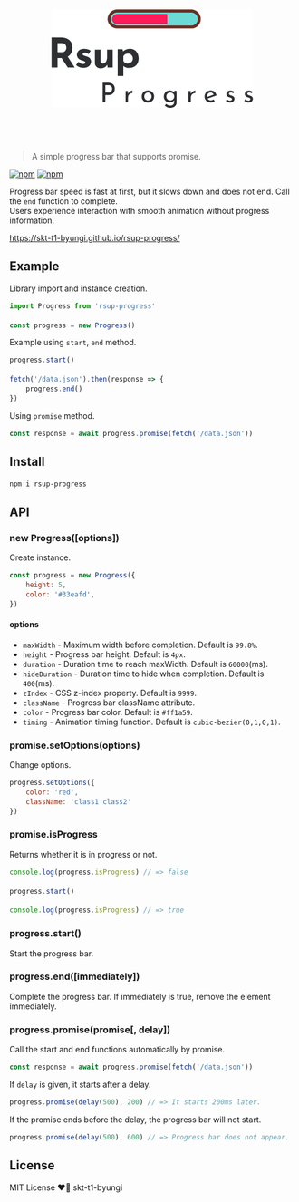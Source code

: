 <div align="center" style="padding-bottom: 60px">
    <img src="./logo.png">
</div>

> A simple progress bar that supports promise.

[![npm](https://flat.badgen.net/npm/v/rsup-prgoress)](https://www.npmjs.com/package/rsup-progress)
[![npm](https://flat.badgen.net/npm/license/rsup-prgoress)](#LICENSE)


Progress bar speed is fast at first, but it slows down and does not end. Call the `end` function to complete.<br>
Users experience interaction with smooth animation without progress information.

https://skt-t1-byungi.github.io/rsup-progress/

## Example
Library import and instance creation.
```js
import Progress from 'rsup-progress'

const progress = new Progress()
```

Example using `start`, `end` method.
```js
progress.start()

fetch('/data.json').then(response => {
    progress.end()
})
```

Using `promise` method.
```js
const response = await progress.promise(fetch('/data.json'))
```

## Install
```sh
npm i rsup-progress
```

## API
### new Progress([options])
Create instance.
```js
const progress = new Progress({
    height: 5,
    color: '#33eafd',
})
```

#### options
- `maxWidth` - Maximum width before completion. Default is `99.8%`.
- `height` - Progress bar height. Default is `4px`.
- `duration` - Duration time to reach maxWidth. Default is `60000`(ms).
- `hideDuration` - Duration time to hide when completion. Default is `400`(ms).
- `zIndex` - CSS z-index property. Default is `9999`.
- `className` - Progress bar className attribute.
- `color` - Progress bar color. Default is `#ff1a59`.
- `timing` - Animation timing function. Default is `cubic-bezier(0,1,0,1)`.

### promise.setOptions(options)
Change options.
```js
progress.setOptions({
    color: 'red',
    className: 'class1 class2'
})
```

### promise.isProgress
Returns whether it is in progress or not.
```js
console.log(progress.isProgress) // => false

progress.start()

console.log(progress.isProgress) // => true
```

### progress.start()
Start the progress bar.

### progress.end([immediately])
Complete the progress bar. If immediately is true, remove the element immediately.

### progress.promise(promise[, delay])
Call the start and end functions automatically by promise.
```js
const response = await progress.promise(fetch('/data.json'))
```

If `delay` is given, it starts after a delay.

```js
progress.promise(delay(500), 200) // => It starts 200ms later.
```

If the promise ends before the delay, the progress bar will not start.
```js
progress.promise(delay(500), 600) // => Progress bar does not appear.
```



## License
MIT License ❤️📝 skt-t1-byungi

